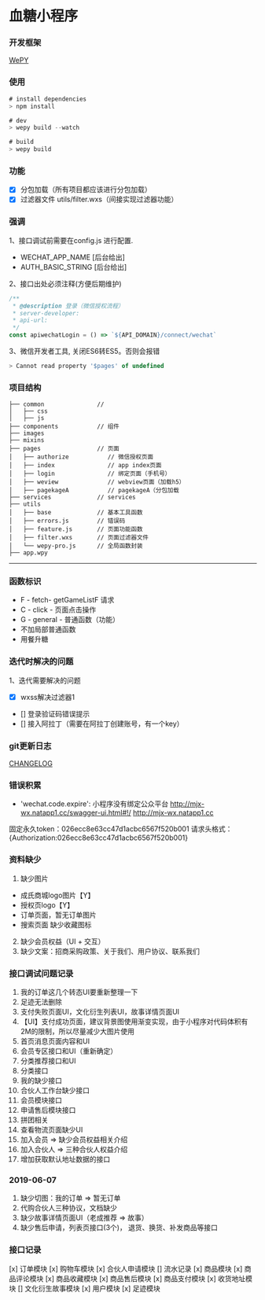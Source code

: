 # 血糖小程序

### 开发框架
[WePY](https://tencent.github.io/wepy/)

### 使用
```js
# install dependencies
> npm install

# dev
> wepy build --watch

# build
> wepy build
```

### 功能
- [x] 分包加载（所有项目都应该进行分包加载）
- [x] 过滤器文件 utils/filter.wxs（间接实现过滤器功能）

### 强调
1、接口调试前需要在config.js 进行配置.
- WECHAT_APP_NAME [后台给出]
- AUTH_BASIC_STRING [后台给出]

2、接口出处必须注释(方便后期维护)
```js
/**
 * @description 登录（微信授权流程）
 * server-developer: 
 * api-url:
 */
const apiwechatLogin = () => `${API_DOMAIN}/connect/wechat`
```

3、微信开发者工具, 关闭ES6转ES5。否则会报错
```js
> Cannot read property '$pages' of undefined
```

### 项目结构

```
├── common               // 
│   ├── css
│   ├── js
├── components           // 组件
├── images   
├── mixins   
├── pages                // 页面
│   ├── authorize           // 微信授权页面
│   ├── index               // app index页面   
│   ├── login               // 绑定页面（手机号） 
│   ├── weview              // webview页面（加载h5）
│   ├── pagekageA           // pagekageA（分包加载
├── services             // services
├── utils
│   ├── base             // 基本工具函数
│   ├── errors.js        // 错误码
│   ├── feature.js       // 页面功能函数
│   ├── filter.wxs       // 页面过滤器文件
│   └── wepy-pro.js      // 全局函数封装
├── app.wpy
```

---

### 函数标识
- F - fetch- getGameListF  请求
- C - click - 页面点击操作
- G - general - 普通函数（功能）
- 不加局部普通函数
- 用餐升糖



### 迭代时解决的问题

1、迭代需要解决的问题
  - [X] wxss解决过滤器1
  - [] 登录验证码错误提示
  - [] 接入阿拉丁（需要在阿拉丁创建账号，有一个key）

### git更新日志
[CHANGELOG](./CHANGELOG.md)


### 错误积累
- 'wechat.code.expire': 小程序没有绑定公众平台
http://mjx-wx.natapp1.cc/swagger-ui.html#!/
http://mjx-wx.natapp1.cc

固定永久token：026ecc8e63cc47d1acbc6567f520b001
请求头格式：{Authorization:026ecc8e63cc47d1acbc6567f520b001}

### 资料缺少
1. 缺少图片
  + 成氏商城logo图片【Y】
  + 授权页logo【Y】
  + 订单页面，暂无订单图片
  + 搜索页面 缺少收藏图标
2. 缺少会员权益（UI + 交互）
3. 缺少文案：招商采购政策、关于我们、用户协议、联系我们

### 接口调试问题记录
1. 我的订单这几个转态UI要重新整理一下
2. 足迹无法删除
3. 支付失败页面UI，文化衍生列表UI，故事详情页面UI
3. 【UI】支付成功页面，建议背景图使用渐变实现，由于小程序对代码体积有2M的限制，所以尽量减少大图片使用
4. 首页消息页面内容和UI
5. 会员专区接口和UI（重新确定）
6. 分类推荐接口和UI
7. 分类接口
8. 我的缺少接口
9. 合伙人工作台缺少接口
10. 会员模块接口
11. 申请售后模块接口
12. 拼团相关
13. 查看物流页面缺少UI
14. 加入会员 => 缺少会员权益相关介绍
15. 加入合伙人 => 三种合伙人权益介绍
15. 增加获取默认地址数据的接口

### 2019-06-07
1. 缺少切图：我的订单 => 暂无订单
2. 代购合伙人三种协议，文档缺少
3. 缺少故事详情页面UI（老成推荐 => 故事）
3. 缺少售后申请，列表页接口(3个)， 退货、换货、补发商品等接口


### 接口记录
[x] 订单模块
[x] 购物车模块
[x] 合伙人申请模块
[] 流水记录
[x] 商品模块
[x] 商品评论模块
[x] 商品收藏模块
[x] 商品售后模块
[x] 商品支付模块
[x] 收货地址模块
[] 文化衍生故事模块
[x] 用户模块
[x] 足迹模块

